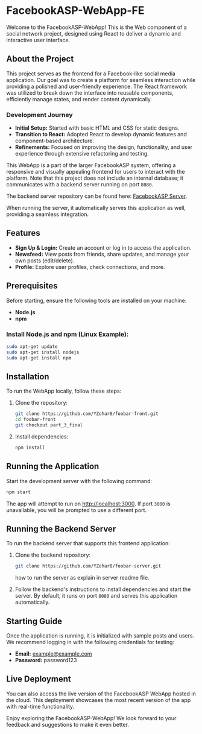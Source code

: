 # FacebookASP-WebApp-FE

Welcome to the FacebookASP-WebApp!
This is the Web component of a social network project, designed using React to deliver a dynamic and interactive user interface.

## About the Project
This project serves as the frontend for a Facebook-like social media application. Our goal was to create a platform for seamless interaction while providing a polished and user-friendly experience. The React framework was utilized to break down the interface into reusable components, efficiently manage states, and render content dynamically.

### Development Journey
- **Initial Setup:** Started with basic HTML and CSS for static designs.
- **Transition to React:** Adopted React to develop dynamic features and component-based architecture.
- **Refinements:** Focused on improving the design, functionality, and user experience through extensive refactoring and testing.

This WebApp is a part of the larger FacebookASP system, offering a responsive and visually appealing frontend for users to interact with the platform. Note that this project does not include an internal database; it communicates with a backend server running on port `8080`.

The backend server repository can be found here: [FacebookASP Server](https://github.com/YZohar8/foobar-server.git).

When running the server, it automatically serves this application as well, providing a seamless integration.

## Features
- **Sign Up & Login:** Create an account or log in to access the application.
- **Newsfeed:** View posts from friends, share updates, and manage your own posts (edit/delete).
- **Profile:** Explore user profiles, check connections, and more.

## Prerequisites
Before starting, ensure the following tools are installed on your machine:

- **Node.js**
- **npm**

### Install Node.js and npm (Linux Example):
```bash
sudo apt-get update
sudo apt-get install nodejs
sudo apt-get install npm
```

## Installation
To run the WebApp locally, follow these steps:

1. Clone the repository:
   ```bash
   git clone https://github.com/YZohar8/foobar-front.git
   cd foobar-front
   git checkout part_3_final
   ```

2. Install dependencies:
   ```bash
   npm install
   ```

## Running the Application
Start the development server with the following command:

```bash
npm start
```

The app will attempt to run on [http://localhost:3000](http://localhost:3000).
If port `3000` is unavailable, you will be prompted to use a different port.

## Running the Backend Server
To run the backend server that supports this frontend application:

1. Clone the backend repository:
   ```bash
   git clone https://github.com/YZohar8/foobar-server.git
   ```
   how to run the server as explain in server readme file.

2. Follow the backend's instructions to install dependencies and start the server. By default, it runs on port `8080` and serves this application automatically.

## Starting Guide
Once the application is running, it is initialized with sample posts and users.
We recommend logging in with the following credentials for testing:

- **Email:** example@example.com
- **Password:** password123

## Live Deployment
You can also access the live version of the FacebookASP WebApp hosted in the cloud. This deployment showcases the most recent version of the app with real-time functionality.

Enjoy exploring the FacebookASP-WebApp!
We look forward to your feedback and suggestions to make it even better.
